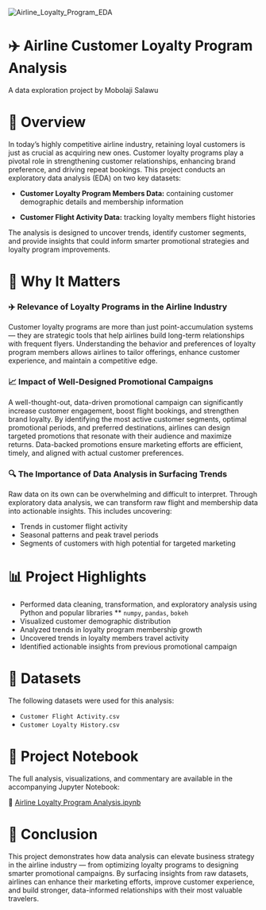 ![Airline_Loyalty_Program_EDA](https://github.com/user-attachments/assets/e91f0841-3861-4be7-9250-195b1dc6e9f5)

# ✈️ Airline Customer Loyalty Program Analysis
A data exploration project by Mobolaji Salawu

# 📑 Overview
In today’s highly competitive airline industry, retaining loyal customers is just as crucial as acquiring new ones. Customer loyalty programs play a pivotal role in strengthening customer relationships, enhancing brand preference, and driving repeat bookings. This project conducts an exploratory data analysis (EDA) on two key datasets:

* **Customer Loyalty Program Members Data:** containing customer demographic details and membership information

* **Customer Flight Activity Data:** tracking loyalty members flight histories

The analysis is designed to uncover trends, identify customer segments, and provide insights that could inform smarter promotional strategies and loyalty program improvements.

# 🎯 Why It Matters
### ✈️ Relevance of Loyalty Programs in the Airline Industry
Customer loyalty programs are more than just point-accumulation systems — they are strategic tools that help airlines build long-term relationships with frequent flyers. Understanding the behavior and preferences of loyalty program members allows airlines to tailor offerings, enhance customer experience, and maintain a competitive edge.

### 📈 Impact of Well-Designed Promotional Campaigns
A well-thought-out, data-driven promotional campaign can significantly increase customer engagement, boost flight bookings, and strengthen brand loyalty. By identifying the most active customer segments, optimal promotional periods, and preferred destinations, airlines can design targeted promotions that resonate with their audience and maximize returns. Data-backed promotions ensure marketing efforts are efficient, timely, and aligned with actual customer preferences.

### 🔍 The Importance of Data Analysis in Surfacing Trends
Raw data on its own can be overwhelming and difficult to interpret. Through exploratory data analysis, we can transform raw flight and membership data into actionable insights. This includes uncovering:

* Trends in customer flight activity
* Seasonal patterns and peak travel periods
* Segments of customers with high potential for targeted marketing

# 📊 Project Highlights
* Performed data cleaning, transformation, and exploratory analysis using Python and popular libraries
** `numpy`, `pandas`, `bokeh`
* Visualized customer demographic distribution
* Analyzed trends in loyalty program membership growth
* Uncovered trends in loyalty members travel activity
* Identified actionable insights from previous promotional campaign

# 📂 Datasets
The following datasets were used for this analysis:

* `Customer Flight Activity.csv`
* `Customer Loyalty History.csv`

# 📓 Project Notebook
The full analysis, visualizations, and commentary are available in the accompanying Jupyter Notebook:

📄 [Airline Loyalty Program Analysis.ipynb](https://github.com/Mobolaji-Salawu/Airline-Customer-Loyalty-Program-Analysis/blob/main/Airline_Loyalty_Program_Analysis.ipynb)

# 🚀 Conclusion
This project demonstrates how data analysis can elevate business strategy in the airline industry — from optimizing loyalty programs to designing smarter promotional campaigns. By surfacing insights from raw datasets, airlines can enhance their marketing efforts, improve customer experience, and build stronger, data-informed relationships with their most valuable travelers.
